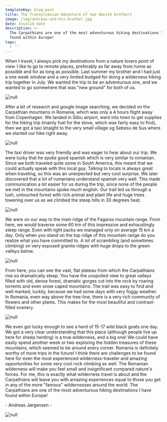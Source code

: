 ```yaml
---
templateKey: blog-post
title: The Transylvanian Adventure of two danish brothers
image: /img/andreas-and-his-brother.jpg
date: Invalid date
description: >-
  The Carpathians are one of the most adventurous hiking destinations I have
  found within Europe!
tags:
  - ''
---
```

When I travel, I always pick my destinations from a nature lovers point of view. I like to go to remote places, preferably as far away from home as possible and for as long as possible. Last summer my brother and I had just a one week window and a very limited budged for doing a wilderness hiking trip together in July. We wanted the trip to be an adventurous one, and we wanted to go somewhere that was "new ground" for both of us.

![null](/img/img_6874.jpg)

After a bit of research and google image searching, we decided on the Carpathian mountains in Romania, which was only a 4 hours flight away from Copenhagen. We landed in Sibiu airport, went into town to get supplies for the hiking trip (mainly fuel for the stove, which was fairly easy to find), then we got a taxi straight to the very small village og Sebesu de Sus where we started our hike right away.

![null](/img/img_6496.jpg)

The taxi driver was very friendly and was eager to hear about our trip. We were lucky that he spoke good spanish which is very similar to romanian. Since we both traveled quite some in South America, this meant that we could actually speak with this local guy. Talking to locals is always great when traveling, so this was an unexpected but very cool surprise. We later discovered that a lot of rumanians understand spanish very well. This made communication a lot easier for us during the trip, since none of the people we met in the mountains spoke much english. Our trail led us through a lush, untouched forest with rich animal and plant life and huge trees towering over us as we climbed the steep hills in 30 degrees heat.

![null](/img/img_6352.jpg)

We were on our way to the main ridge of the Fagaras mountain range. From here, we would traverse some 60 km of this impressive and exhaustingly steep range. Even with light packs we managed only on average 15 km a day. Only when you stand on the top ridge of this mountain range do you realize what you have committed to. A lot of scrambling (and sometimes climbing) on very exposed granite ridges with huge drops to the green valleys below.

![null](/img/img_6636.jpg)

From here, you can see the vast, flat plateau from which the Carpathians rise so dramatically steep. You have the unspoiled view to great valleys filled with old, dense forest, dramatic gorges cut into the rock by roaring torrents and even snow caped mountains. The trail was easy to find and well marked, luckily, because we had some days with very foggy weather. In Romania, even way above the tree-line, there is a very rich community of flowers and other plants. This makes for the most beautiful and contrast-filled scenery.

![null](/img/img_6507.jpg)

We even got lucky enough to see a herd of 15-17 wild black goats one day. We got a very clear understanding that this place (although people live up here for sheep herding) is a true wilderness, and a big one! We could have easily spend another week or two exploring the hidden treasures of these mountains, which seemed to be around every corner. Romania is definitely worthy of more trips in the future! I think there are challenges to be found here for even the most experienced wilderness-traveler and amazing opportunities for some very cool rock climbing as well. The Romanian wilderness will make you feel small and insignificant compared nature's forces. For me, this is exactly what wilderness travel is about and the Carpathians will leave you with amazing experiences equal to those you get in any of the more "famous" wildernesses around the world. The Carpathians are one of the most adventurous hiking destinations I have found within Europe!

\- Andreas Jørgensen - 

![null](/img/img_6833.jpg)
